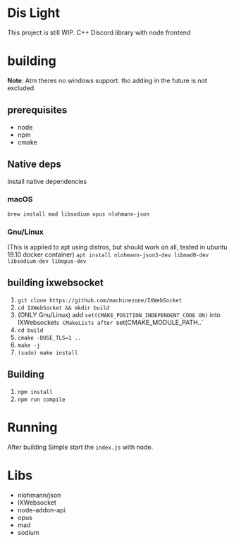 # Dis Light
This project is still WIP.
C++ Discord library with node frontend

# building
**Note**: Atm theres no windows support. tho adding in the future is not excluded
## prerequisites
* node
* npm
* cmake

## Native deps
Install native dependencies
### macOS
`brew install mad libsodium opus nlohmann-json`
### Gnu/Linux
(This is applied to apt using distros, but should work on all, tested in ubuntu 19.10 docker container)
`apt install nlohmann-json3-dev libmad0-dev libsodium-dev libopus-dev`

## building ixwebsocket

1. `git clone https://github.com/machinezone/IXWebSocket`
2. `cd IXWebSocket && mkdir build`
3. (ONLY Gnu/Linux)  add `set(CMAKE_POSITION_INDEPENDENT_CODE ON)` into IXWebsocket`s CMakeLists after `set(CMAKE_MODULE_PATH..`
4. `cd build`
5. `cmake -DUSE_TLS=1 ..`
6. `make -j`
7. `(sudo) make install`

## Building
1. `npm install`
2. `npm run compile`

# Running
After building Simple start the `index.js` with node.


# Libs
- nlohmann/json
- IXWebsocket
- node-addon-api
- opus
- mad
- sodium
